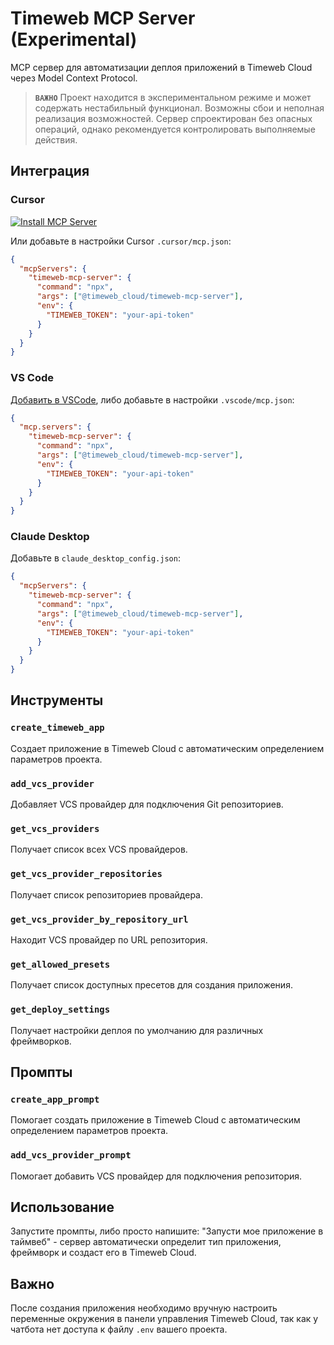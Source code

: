 # Timeweb MCP Server (Experimental)

MCP сервер для автоматизации деплоя приложений в Timeweb Cloud через Model Context Protocol.

> **`ВАЖНО`** Проект находится в экспериментальном режиме и может содержать нестабильный функционал. Возможны сбои и неполная реализация возможностей. Сервер спроектирован без опасных операций, однако рекомендуется контролировать выполняемые действия.

## Интеграция

### Cursor

[![Install MCP Server](https://cursor.com/deeplink/mcp-install-dark.svg)](https://cursor.com/en/install-mcp?name=timeweb-mcp-server&config=eyJjb21tYW5kIjoibnB4IEB0aW1ld2ViX2Nsb3VkL3RpbWV3ZWItbWNwLXNlcnZlciIsImVudiI6eyJUSU1FV0VCX1RPS0VOIjoieW91ci1hcGktdG9rZW4ifX0%3D)

Или добавьте в настройки Cursor `.cursor/mcp.json`:

```json
{
  "mcpServers": {
    "timeweb-mcp-server": {
      "command": "npx",
      "args": ["@timeweb_cloud/timeweb-mcp-server"],
      "env": {
        "TIMEWEB_TOKEN": "your-api-token"
      }
    }
  }
}
```

### VS Code

[Добавить в VSCode](vscode:mcp/install?%7B%22timeweb-mcp-server%22%3A%7B%22command%22%3A%22npx%22%2C%22args%22%3A%5B%22%40timeweb_cloud%2Ftimeweb-mcp-server%22%5D%2C%22env%22%3A%7B%22TIMEWEB_TOKEN%22%3A%22your-api-token%22%7D%7D%7D), либо добавьте в настройки `.vscode/mcp.json`:

```json
{
  "mcp.servers": {
    "timeweb-mcp-server": {
      "command": "npx",
      "args": ["@timeweb_cloud/timeweb-mcp-server"],
      "env": {
        "TIMEWEB_TOKEN": "your-api-token"
      }
    }
  }
}
```

### Claude Desktop

Добавьте в `claude_desktop_config.json`:

```json
{
  "mcpServers": {
    "timeweb-mcp-server": {
      "command": "npx",
      "args": ["@timeweb_cloud/timeweb-mcp-server"],
      "env": {
        "TIMEWEB_TOKEN": "your-api-token"
      }
    }
  }
}
```

## Инструменты

### `create_timeweb_app`

Создает приложение в Timeweb Cloud с автоматическим определением параметров проекта.

### `add_vcs_provider`

Добавляет VCS провайдер для подключения Git репозиториев.

### `get_vcs_providers`

Получает список всех VCS провайдеров.

### `get_vcs_provider_repositories`

Получает список репозиториев провайдера.

### `get_vcs_provider_by_repository_url`

Находит VCS провайдер по URL репозитория.

### `get_allowed_presets`

Получает список доступных пресетов для создания приложения.

### `get_deploy_settings`

Получает настройки деплоя по умолчанию для различных фреймворков.

## Промпты

### `create_app_prompt`

Помогает создать приложение в Timeweb Cloud с автоматическим определением параметров проекта.

### `add_vcs_provider_prompt`

Помогает добавить VCS провайдер для подключения репозитория.

## Использование

Запустите промпты, либо просто напишите: "Запусти мое приложение в таймвеб" - сервер автоматически определит тип приложения, фреймворк и создаст его в Timeweb Cloud.

## Важно

После создания приложения необходимо вручную настроить переменные окружения в панели управления Timeweb Cloud, так как у чатбота нет доступа к файлу `.env` вашего проекта.
